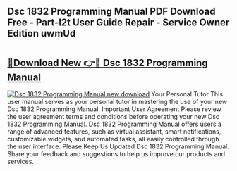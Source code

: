 ## Dsc 1832 Programming Manual PDF Download Free - Part-l2t User Guide Repair - Service Owner Edition uwmUd

# <h2><a href="http://bc24744.oget.top/?id=Dsc+1832+Programming+Manual">🔗Download New 👉🔴 Dsc 1832 Programming Manual</a></h2>

[![Dsc 1832 Programming Manual new download](https://i.imgur.com/5g1atiW.png)](http://bc24744.oget.top/?id=Dsc+1832+Programming+Manual)
Your Personal Tutor This user manual serves as your personal tutor in mastering the use of your new Dsc 1832 Programming Manual. Important User Agreement Please review the user agreement terms and conditions before operating your new Dsc 1832 Programming Manual. Dsc 1832 Programming Manual offers users a range of advanced features, such as virtual assistant, smart notifications, customizable widgets, and automated tasks, all easily controlled through the user interface. Please Keep Us Updated Dsc 1832 Programming Manual. Share your feedback and suggestions to help us improve our products and services.
